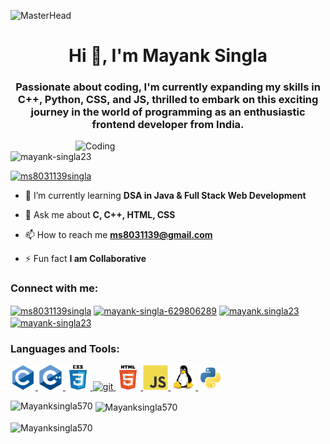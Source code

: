 ![MasterHead](https://images-wixmp-ed30a86b8c4ca887773594c2.wixmp.com/f/6fe91322-e36d-4aca-8d83-41904f9e429f/df3kllr-32b45386-cb0b-4d18-8614-d9c5c5349294.gif?token=eyJ0eXAiOiJKV1QiLCJhbGciOiJIUzI1NiJ9.eyJzdWIiOiJ1cm46YXBwOjdlMGQxODg5ODIyNjQzNzNhNWYwZDQxNWVhMGQyNmUwIiwiaXNzIjoidXJuOmFwcDo3ZTBkMTg4OTgyMjY0MzczYTVmMGQ0MTVlYTBkMjZlMCIsIm9iaiI6W1t7InBhdGgiOiJcL2ZcLzZmZTkxMzIyLWUzNmQtNGFjYS04ZDgzLTQxOTA0ZjllNDI5ZlwvZGYza2xsci0zMmI0NTM4Ni1jYjBiLTRkMTgtODYxNC1kOWM1YzUzNDkyOTQuZ2lmIn1dXSwiYXVkIjpbInVybjpzZXJ2aWNlOmZpbGUuZG93bmxvYWQiXX0.wXPGXM3Wy0nOUVmXi1d-CT031ZTvMjTdTsvYShmMXTY)

<h1 align="center">Hi 👋, I'm Mayank Singla</h1>
<h3 align="center">Passionate about coding, I'm currently expanding my skills in C++, Python, CSS, and JS, thrilled to embark on this exciting journey in the world of programming as an enthusiastic frontend developer from India.</h3>

<img align="right" alt="Coding" width="400" src="https://media.licdn.com/dms/image/D5612AQETeOPSimgVJw/article-cover_image-shrink_720_1280/0/1693502206064?e=2147483647&v=beta&t=j17E6spkS5GvW_UfzkW9UNfT2eeMvZ-nhaHWhO-1jmc">

<p align="left"> <img src="https://komarev.com/ghpvc/?username=mayank-singla23&label=Profile%20views&color=0e75b6&style=flat" alt="mayank-singla23" /> </p>

<p align="left"> <a href="https://twitter.com/ms8031139singla" target="blank"><img src="https://img.shields.io/twitter/follow/ms8031139singla?logo=twitter&style=for-the-badge" alt="ms8031139singla" /></a> </p>

- 🌱 I’m currently learning **DSA in Java & Full Stack Web Development**

- 💬 Ask me about **C, C++, HTML, CSS**

- 📫 How to reach me **ms8031139@gmail.com**

- ⚡ Fun fact **I am Collaborative**

<h3 align="left">Connect with me:</h3>
<p align="left">
<a href="https://twitter.com/ms8031139singla" target="blank"><img align="center" src="https://raw.githubusercontent.com/rahuldkjain/github-profile-readme-generator/master/src/images/icons/Social/twitter.svg" alt="ms8031139singla" height="30" width="40" /></a>
<a href="https://linkedin.com/in/mayank-singla-629806289" target="blank"><img align="center" src="https://raw.githubusercontent.com/rahuldkjain/github-profile-readme-generator/master/src/images/icons/Social/linked-in-alt.svg" alt="mayank-singla-629806289" height="30" width="40" /></a>
<a href="https://instagram.com/mayank.singla23" target="blank"><img align="center" src="https://raw.githubusercontent.com/rahuldkjain/github-profile-readme-generator/master/src/images/icons/Social/instagram.svg" alt="mayank.singla23" height="30" width="40" /></a>
<a href="https://www.leetcode.com/mayank-singla23" target="blank"><img align="center" src="https://raw.githubusercontent.com/rahuldkjain/github-profile-readme-generator/master/src/images/icons/Social/leet-code.svg" alt="mayank-singla23" height="30" width="40" /></a>
</p>

<h3 align="left">Languages and Tools:</h3>
<p align="left"> <a href="https://www.cprogramming.com/" target="_blank" rel="noreferrer"> <img src="https://raw.githubusercontent.com/devicons/devicon/master/icons/c/c-original.svg" alt="c" width="40" height="40"/> </a> <a href="https://www.w3schools.com/cpp/" target="_blank" rel="noreferrer"> <img src="https://raw.githubusercontent.com/devicons/devicon/master/icons/cplusplus/cplusplus-original.svg" alt="cplusplus" width="40" height="40"/> </a> <a href="https://www.w3schools.com/css/" target="_blank" rel="noreferrer"> <img src="https://raw.githubusercontent.com/devicons/devicon/master/icons/css3/css3-original-wordmark.svg" alt="css3" width="40" height="40"/> </a> <a href="https://git-scm.com/" target="_blank" rel="noreferrer"> <img src="https://www.vectorlogo.zone/logos/git-scm/git-scm-icon.svg" alt="git" width="40" height="40"/> </a> <a href="https://www.w3.org/html/" target="_blank" rel="noreferrer"> <img src="https://raw.githubusercontent.com/devicons/devicon/master/icons/html5/html5-original-wordmark.svg" alt="html5" width="40" height="40"/> </a> <a href="https://developer.mozilla.org/en-US/docs/Web/JavaScript" target="_blank" rel="noreferrer"> <img src="https://raw.githubusercontent.com/devicons/devicon/master/icons/javascript/javascript-original.svg" alt="javascript" width="40" height="40"/> </a> <a href="https://www.linux.org/" target="_blank" rel="noreferrer"> <img src="https://raw.githubusercontent.com/devicons/devicon/master/icons/linux/linux-original.svg" alt="linux" width="40" height="40"/> </a> <a href="https://www.python.org" target="_blank" rel="noreferrer"> <img src="https://raw.githubusercontent.com/devicons/devicon/master/icons/python/python-original.svg" alt="python" width="40" height="40"/> </a> </p>

<p><img align="left" src="https://github-readme-stats.vercel.app/api/top-langs?username=Mayanksingla570&show_icons=true&locale=en&layout=compact&theme=tokyonight" alt="Mayanksingla570" /></p>

<p>&nbsp;<img align="center" src="https://github-readme-stats.vercel.app/api?username=Mayanksingla570&show_icons=true&locale=en&theme=tokyonight" alt="Mayanksingla570" /></p>

<p><img align="center" src="https://github-readme-streak-stats.herokuapp.com/?user=Mayanksingla570&&theme=tokyonight" alt="Mayanksingla570" /></p>
